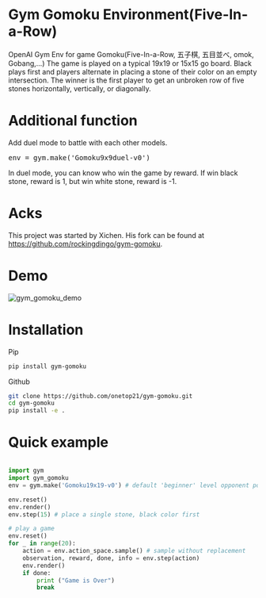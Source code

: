 # Gym Gomoku Environment(Five-In-a-Row)
OpenAI Gym Env for game Gomoku(Five-In-a-Row, 五子棋, 五目並べ, omok, Gobang,...)
The game is played on a typical 19x19 or 15x15 go board. Black plays first and players 
alternate in placing a stone of their color on an empty intersection.
The winner is the first player to get an unbroken row of five stones horizontally, vertically, or diagonally.

# Additional function
Add duel mode to battle with each other models.
<pre>env = gym.make('Gomoku9x9duel-v0')</pre>
In duel mode, you can know who win the game by reward.
If win black stone, reward is 1, but win white stone, reward is -1.

# Acks
This project was started by Xichen. His fork can be found at https://github.com/rockingdingo/gym-gomoku.

# Demo
![gym_gomoku_demo](demo/gym_gomoku_demo.gif)

# Installation
Pip
```bash
pip install gym-gomoku
```

Github
```bash
git clone https://github.com/onetop21/gym-gomoku.git
cd gym-gomoku
pip install -e .
```

# Quick example
```python

import gym
import gym_gomoku
env = gym.make('Gomoku19x19-v0') # default 'beginner' level opponent policy

env.reset()
env.render()
env.step(15) # place a single stone, black color first

# play a game
env.reset()
for _ in range(20):
    action = env.action_space.sample() # sample without replacement
    observation, reward, done, info = env.step(action)
    env.render()
    if done:
        print ("Game is Over")
        break
```

